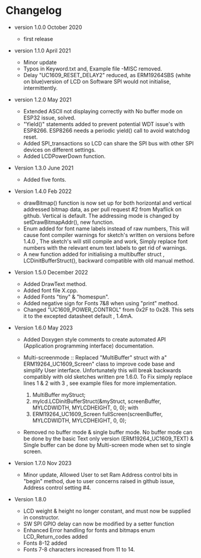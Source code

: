 # Changelog

* version 1.0.0 October 2020
	* first release

* version 1.1.0 April 2021
	* Minor update
	* Typos in Keyword.txt and,  Example file -MISC  removed.
	* Delay "UC1609_RESET_DELAY2" reduced, as ERM19264SBS (white on blue)version of LCD on  Software SPI would not initialise, intermittently.

* version 1.2.0 May 2021
	* Extended ASCII not displaying correctly with No buffer mode on ESP32 issue, solved.
	* "Yield()" statements added to prevent potential  WDT issue's with ESP8266. ESP8266 needs a periodic yield() call to avoid watchdog reset.
	* Added SPI_transactions so LCD can share the SPI bus with other SPI devices on different settings.
	* Added LCDPowerDown function.

* Version 1.3.0 June 2021
	* Added five fonts.

* Version 1.4.0 Feb 2022
	* drawBitmap() function is now set up for both horizontal and vertical addressed bitmap data,
	as per pull request  #2 from Myaflick on github.  Vertical is default. The addressing mode is changed by setDrawBitmapAddr(), new function.
	* Enum added for font name labels instead of raw numbers, This will cause font compiler warnings for sketch's written on versions before 1.4.0 , The sketch's will still compile and work,
	Simply replace font numbers  with the relevant enum text labels to get rid of warnings.
	* A new function added for initialising a multibuffer struct , LCDinitBufferStruct(),
	backward compatible with old manual method.

* Version 1.5.0 December 2022
	* Added DrawText method.
	* Added font file X.cpp.
	* Added Fonts "tiny" & "homespun".
	* Added negative sign for Fonts 7&8 when using "print" method.
	* Changed "UC1609_POWER_CONTROL" from 0x2F to 0x28. This sets it to the excepted datasheet default  , 1.4mA.

* Version 1.6.0 May 2023
	* Added Doxygen style comments to create automated API (Application programming interface) documentation. 
	* Multi-screenmode :: Replaced  "MultiBuffer" struct with a" ERM19264_UC1609_Screen" class to improve code base and simplify 	User interface. Unfortunately this will break backwards compatibly with old sketches written pre 1.6.0. To Fix simply replace lines 1 & 2 with 3 , see example files for more implementation.
		1. MultiBuffer myStruct;
		2. mylcd.LCDinitBufferStruct(&myStruct, screenBuffer, MYLCDWIDTH, MYLCDHEIGHT, 0, 0);
		with
		3. ERM19264_UC1609_Screen fullScreen(screenBuffer, MYLCDWIDTH, MYLCDHEIGHT, 0, 0);

	* Removed no buffer mode & single buffer mode. No buffer mode can be done by the basic Text only version  (ERM19264_UC1609_TEXT) & Single buffer can be done by Multi-screen mode when set to single screen.  

* Version 1.7.0 Nov 2023
	* Minor update, Allowed User to set Ram Address control bits in "begin" method, due to user concerns raised in github issue, 
	 Address control setting #4.  

* Version 1.8.0
	* LCD weight & height no longer constant, and must now be supplied in constructor.
	* SW SPI GPIO delay can now be modified by a setter function
	* Enhanced Error handling for fonts and bitmaps enum  LCD_Return_codes added
	* Fonts 8-12 added
	* Fonts 7-8 characters increased from 11 to 14.
